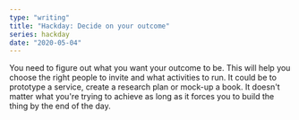 ```yaml
---
type: "writing"
title: "Hackday: Decide on your outcome"
series: hackday
date: "2020-05-04"
---
```


You need to figure out what you want your outcome to be. This will help you choose the right people to invite and what activities to run. It could be to prototype a service, create a research plan or mock-up a book. It doesn't matter what you're trying to achieve as long as it forces you to build the thing by the end of the day.
